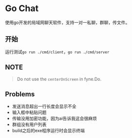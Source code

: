 # Go Chat

使用go开发的局域网聊天软件，支持一对一私聊，群聊，传文件。

## 开始

运行测试`go run ./cmd/client`，`go run ./cmd/server`

## NOTE

>Do not use the `centerOnScreen` in fyne.Do.

## Problems

- 发送消息超出一行长度会显示不全
- 输入框中粘贴问题
- 传输没用加密功能，因为ai告诉我这会很麻烦
- 群组没有用户列表
- build之后的exe程序运行时会显示终端
